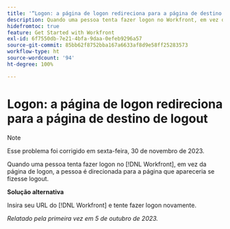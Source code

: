 ```yaml
---
title: '“Logon: a página de logon redireciona para a página de destino de logout”'
description: Quando uma pessoa tenta fazer logon no Workfront, em vez da página de logon, a pessoa é direcionada para a página que apareceria se fizesse logout.
hidefromtoc: true
feature: Get Started with Workfront
exl-id: 6f7550db-7e21-4bfa-9daa-0efeb9296a57
source-git-commit: 85bb62f8752bba167a6633af8d9e58ff25283573
workflow-type: ht
source-wordcount: '94'
ht-degree: 100%

---
```


# Logon: a página de logon redireciona para a página de destino de logout

>[!NOTE]
>
>Esse problema foi corrigido em sexta-feira, 30 de novembro de 2023.

Quando uma pessoa tenta fazer logon no [!DNL Workfront], em vez da página de logon, a pessoa é direcionada para a página que apareceria se fizesse logout.

**Solução alternativa**

Insira seu URL do [!DNL Workfront] e tente fazer logon novamente.

_Relatado pela primeira vez em 5 de outubro de 2023._
